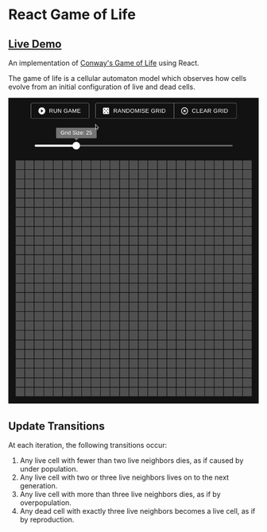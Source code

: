 # React Game of Life

## [Live Demo](https://maw101.github.io/react-game-of-life/)

An implementation of [Conway's Game of Life](https://en.wikipedia.org/wiki/Conway%27s_Game_of_Life) using React.

The game of life is a cellular automaton model which observes how cells evolve from an initial configuration of live and dead cells.

![](demo.gif)

## Update Transitions

At each iteration, the following transitions occur:
  1. Any live cell with fewer than two live neighbors dies, as if caused by under population.
  2. Any live cell with two or three live neighbors lives on to the next generation.
  3. Any live cell with more than three live neighbors dies, as if by overpopulation.
  4. Any dead cell with exactly three live neighbors becomes a live cell, as if by reproduction.

